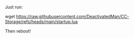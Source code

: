 Just run:

wget https://raw.githubusercontent.com/DeactivatedMan/CC-Storage/refs/heads/main/startup.lua

Then reboot!